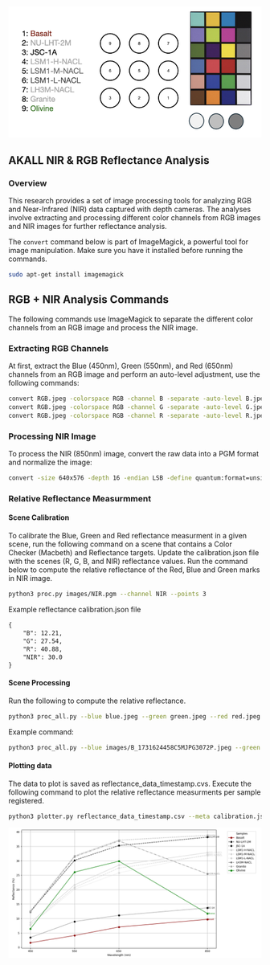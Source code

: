 ![NIR RGB Reflectance Experiment](doc/RGB_NIR_EXP.png)
## AKALL NIR & RGB Reflectance Analysis

### Overview
This research provides a set of image processing tools for analyzing RGB and Near-Infrared (NIR) data captured with depth cameras. The analyses involve extracting and processing different color channels from RGB images and NIR images for further reflectance analysis.

The `convert` command below is part of ImageMagick, a powerful tool for image manipulation. Make sure you have it installed before running the commands.
```bash
sudo apt-get install imagemagick
```

## RGB + NIR Analysis Commands
The following commands use ImageMagick to separate the different color channels from an RGB image and process the NIR image.

### Extracting RGB Channels
At first, extract the Blue (450nm), Green (550nm), and Red (650nm) channels from an RGB image and perform an auto-level adjustment, use the following commands:

```bash
convert RGB.jpeg -colorspace RGB -channel B -separate -auto-level B.jpeg
convert RGB.jpeg -colorspace RGB -channel G -separate -auto-level G.jpeg
convert RGB.jpeg -colorspace RGB -channel R -separate -auto-level R.jpeg
```

### Processing NIR Image
To process the NIR (850nm) image, convert the raw data into a PGM format and normalize the image:

```bash
convert -size 640x576 -depth 16 -endian LSB -define quantum:format=unsigned -define quantum:separate -depth 16 gray:NIR.raw -normalize NIR.pgm
```

### Relative Reflectance Measurmment 
#### Scene Calibration
To calibrate the Blue, Green and Red reflectance measurment in a given scene, run the following command on a scene that contains a Color Checker (Macbeth) and Reflectance targets. Update the calibration.json file with the scenes (R, G, B, and NIR) reflectance values. Run the command below to compute the relative reflectance of the Red, Blue and Green marks in NIR image.

```bash
python3 proc.py images/NIR.pgm --channel NIR --points 3
```

Example reflectance calibration.json file
```
{
    "B": 12.21,
    "G": 27.54,
    "R": 40.88,
    "NIR": 30.0
}

```
#### Scene Processing
Run the following to compute the relative reflectance.
```bash
python3 proc_all.py --blue blue.jpeg --green green.jpeg --red red.jpeg --nir nir.pgm --points 9 --calibration calibration.json
```

Example command:
```bash
python3 proc_all.py --blue images/B_1731624458C5MJPG3072P.jpeg --green images/G_1731624458C5MJPG3072P.jpeg --red images/R_1731624458C5MJPG3072P.jpeg --nir images/1731624411IR5640NFOV_UNBINNED.pgm --points 9 --calibration calibration.json
```

#### Plotting data
The data to plot is saved as reflectance_data_timestamp.cvs. Execute the following command to plot the relative reflectance measurments per sample registered.
```bash
python3 plotter.py reflectance_data_timestamp.csv --meta calibration.json
```

![Relative Reflectance Plots](doc/Figure_1.png)
